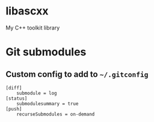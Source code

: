 # libascxx
My C++ toolkit library

# Git submodules
## Custom config to add to `~/.gitconfig`
```
[diff]
	submodule = log
[status]
	submodulesummary = true
[push]
	recurseSubmodules = on-demand
```
